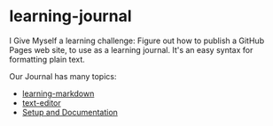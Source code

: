 # learning-journal
I Give Myself a learning challenge: Figure out how to publish a GitHub Pages web site, to use as a learning journal.
It's an easy syntax for formatting plain text. 

Our Journal has many topics:

* [learning-markdown](https://github.com/batoolalali/learning-journal/learning-markdown)
* [text-editor](https://github.com/batoolalali/learning-journal/text-editor)
* [Setup and Documentation](https://github.com/batoolalali/learning-journal/Read03)
